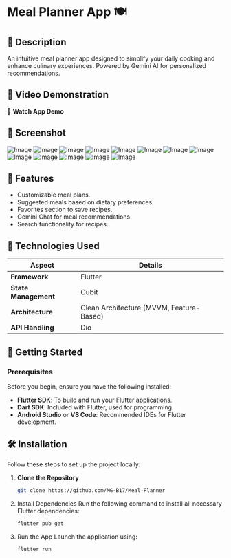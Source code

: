 # Meal Planner App 🍽️


## 📜 Description
An intuitive meal planner app designed to simplify your daily cooking and enhance culinary experiences. Powered by Gemini AI for personalized recommendations.

## 🎦 Video Demonstration
🎥 **Watch App Demo** 

## 📱 Screenshot
![Image](https://github.com/user-attachments/assets/5634c53d-2bcf-48e2-b8bc-af14ffd08482)
![Image](https://github.com/user-attachments/assets/96fdb3e0-f247-43fb-a23c-b4109c85ddf5)
![Image](https://github.com/user-attachments/assets/2af0db90-11ff-4eaa-9f24-cad2e5bc2dc8)
![Image](https://github.com/user-attachments/assets/954b7359-0cf8-42e7-a346-c2dd50ddb61a)
![Image](https://github.com/user-attachments/assets/4cbd1ca1-30c3-4c4c-b684-383a726f6937)
![Image](https://github.com/user-attachments/assets/44af31a6-2035-4a07-8461-1d2718ef47c4)
![Image](https://github.com/user-attachments/assets/ef230d8e-d301-40df-941e-2e5f49f18c19)
![Image](https://github.com/user-attachments/assets/9cd130f5-4251-4967-9e58-4be4a2dc5721)
![Image](https://github.com/user-attachments/assets/fc946e0e-6b56-4940-84ba-907faf1ae459)
![Image](https://github.com/user-attachments/assets/ce275c00-c203-4a4d-97e8-cd15558b40ec)
![Image](https://github.com/user-attachments/assets/d06cf0c7-2b47-4d7a-bd5f-090ffeeabd69)
![Image](https://github.com/user-attachments/assets/150b5a3e-a059-41a1-9072-a10ca2b978d0)
![Image](https://github.com/user-attachments/assets/fdb8568a-9c63-4910-8d15-f89796f4d77c)


## 🚀 Features
- Customizable meal plans.
- Suggested meals based on dietary preferences.
- Favorites section to save recipes.
- Gemini Chat for meal recommendations.
- Search functionality for recipes.


## 🔨 Technologies Used

| **Aspect**             | **Details**                              |
|------------------------|------------------------------------------|
| **Framework**          | Flutter                                  |
| **State Management**   | Cubit                                    |
| **Architecture**       | Clean Architecture (MVVM, Feature-Based) |
| **API Handling**       | Dio                                      |


## 🏡 Getting Started

### Prerequisites
Before you begin, ensure you have the following installed:
- **Flutter SDK**: To build and run your Flutter applications.
- **Dart SDK**: Included with Flutter, used for programming.
- **Android Studio** or **VS Code**: Recommended IDEs for Flutter development.


## 🛠️ Installation

Follow these steps to set up the project locally:

1. **Clone the Repository**
   ```bash
   git clone https://github.com/MG-B17/Meal-Planner
2. Install Dependencies Run the following command to install all necessary Flutter dependencies:
   ```bash
   flutter pub get
3. Run the App Launch the application using:
   ```bash
   flutter run




   
